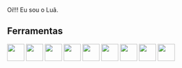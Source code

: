 Oi!!! Eu sou o Luã.
## Ferramentas
<img loading="Pythom" src="https://cdn.jsdelivr.net/gh/devicons/devicon/icons/python/python-original.svg" width="40" height="40" /> <img loading="php" src="https://cdn.jsdelivr.net/gh/devicons/devicon/icons/php/php-original.svg" widgt="40" height="40"/>
<img loading="C" src="https://cdn.jsdelivr.net/gh/devicons/devicon/icons/c/c-original.svg" width="40" height="40" /> <img loading="javascript" src="https://cdn.jsdelivr.net/gh/devicons/devicon/icons/javascript/javascript-original.svg" width="40" height="40" />
<img loading="CSS" src="https://cdn.jsdelivr.net/gh/devicons/devicon/icons/css3/css3-original.svg" width="40" height="40" /> <img loading="HTML" src="https://cdn.jsdelivr.net/gh/devicons/devicon/icons/html5/html5-original.svg" width="40" height="40" /> <img loading="GIT" src="https://cdn.jsdelivr.net/gh/devicons/devicon/icons/git/git-original.svg" width="40" height="40" /> <img loading="Mysql" src="https://cdn.jsdelivr.net/gh/devicons/devicon/icons/mysql/mysql-original.svg" width="40" height="40" /> <img loading="vscode" src="https://cdn.jsdelivr.net/gh/devicons/devicon/icons/vscode/vscode-original.svg" widgt="40" height="40"/>
          

          
          
          


